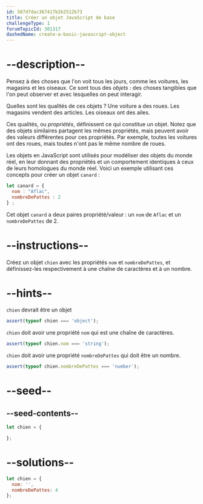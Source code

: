 ```yaml
---
id: 587d7dac367417b2b2512b73
title: Créer un objet JavaScript de base
challengeType: 1
forumTopicId: 301317
dashedName: create-a-basic-javascript-object
---
```


# --description--

Pensez à des choses que l'on voit tous les jours, comme les voitures, les magasins et les oiseaux. Ce sont tous des <dfn>objets</dfn> : des choses tangibles que l'on peut observer et avec lesquelles on peut interagir.

Quelles sont les qualités de ces objets ? Une voiture a des roues. Les magasins vendent des articles. Les oiseaux ont des ailes.

Ces qualités, ou <dfn>propriétés</dfn>, définissent ce qui constitue un objet. Notez que des objets similaires partagent les mêmes propriétés, mais peuvent avoir des valeurs différentes pour ces propriétés. Par exemple, toutes les voitures ont des roues, mais toutes n'ont pas le même nombre de roues.

Les objets en JavaScript sont utilisés pour modéliser des objets du monde réel, en leur donnant des propriétés et un comportement identiques à ceux de leurs homologues du monde réel. Voici un exemple utilisant ces concepts pour créer un objet `canard` :

```js
let canard = {
  nom : "Aflac",
  nombreDePattes : 2
} ;
```

Cet objet `canard` a deux paires propriété/valeur : un `nom` de `Aflac` et un `nombreDePattes` de 2.

# --instructions--

Créez un objet `chien` avec les propriétés `nom` et `nombreDePattes`, et définissez-les respectivement à une chaîne de caractères et à un nombre.

# --hints--

`chien` devrait être un objet

```js
assert(typeof chien === 'object');
```

`chien` doit avoir une propriété `nom` qui est une chaîne de caractères.

```js
assert(typeof chien.nom === 'string');
```

`chien` doit avoir une propriété `nombreDePattes` qui doit être un nombre.

```js
assert(typeof chien.nombreDePattes === 'number');
```

# --seed--

## --seed-contents--

```js
let chien = {

};
```

# --solutions--

```js
let chien = {
  nom: '',
  nombreDePattes: 4
};
```
